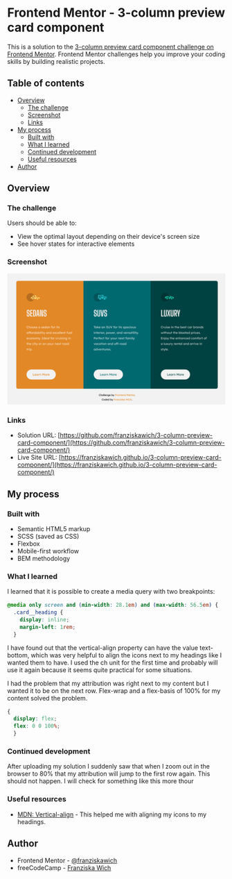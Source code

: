 # Frontend Mentor - 3-column preview card component

This is a solution to the [3-column preview card component challenge on Frontend Mentor](https://www.frontendmentor.io/challenges/3column-preview-card-component-pH92eAR2-). Frontend Mentor challenges help you improve your coding skills by building realistic projects. 

## Table of contents

- [Overview](#overview)
  - [The challenge](#the-challenge)
  - [Screenshot](#screenshot)
  - [Links](#links)
- [My process](#my-process)
  - [Built with](#built-with)
  - [What I learned](#what-i-learned)
  - [Continued development](#continued-development)
  - [Useful resources](#useful-resources)
- [Author](#author)


## Overview

### The challenge

Users should be able to:

- View the optimal layout depending on their device's screen size
- See hover states for interactive elements

### Screenshot

![](./screenshot.png)

### Links

- Solution URL: [https://github.com/franziskawich/3-column-preview-card-component/](https://github.com/franziskawich/3-column-preview-card-component/)
- Live Site URL: [https://franziskawich.github.io/3-column-preview-card-component/](https://franziskawich.github.io/3-column-preview-card-component/)

## My process

### Built with

- Semantic HTML5 markup
- SCSS (saved as CSS)
- Flexbox
- Mobile-first workflow
- BEM methodology

### What I learned

I learned that it is possible to create a media query with two breakpoints:

```css
@media only screen and (min-width: 28.1em) and (max-width: 56.5em) {
  .card__heading {
    display: inline;
    margin-left: 1rem;
  }
```

I have found out that the vertical-align property can have the value text-bottom, which was very helpful to align the icons next to my headings like I wanted them to have. I used the ch unit for the first time and probably will use it again because it seems quite practical for some situations.

I had the problem that my attribution was right next to my content but I wanted it to be on the next row. Flex-wrap and a flex-basis of 100% for my content solved the problem. 

```css
{
  display: flex;
  flex: 0 0 100%;
  }
```



### Continued development

After uploading my solution I suddenly saw that when I zoom out in the browser to 80% that my attribution will jump to the first row again. This should not happen. I will check for something like this more thour


### Useful resources

- [MDN: Vertical-align](https://developer.mozilla.org/en-US/docs/Web/CSS/vertical-align) - This helped me with aligning my icons to my headings.


## Author

- Frontend Mentor - [@franziskawich](https://www.frontendmentor.io/profile/franziskawich)
- freeCodeCamp - [Franziska Wich](https://www.freecodecamp.org/fcc35fab9df-6b8c-445e-8aec-36ee00e99ba0)
